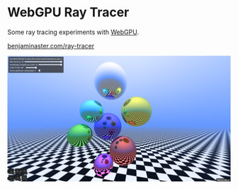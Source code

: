 
# WebGPU Ray Tracer

Some ray tracing experiments with [WebGPU](https://gpuweb.github.io/gpuweb/explainer/).

[benjaminaster.com/ray-tracer](https://benjaminaster.com/ray-tracer/)

![A screenshot of the ray tracer rendering colorful mirror spheres hoverhing above a large checkerboard floor](./assets/screenshot.png)
